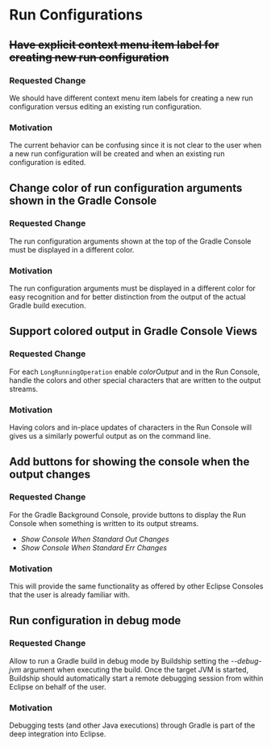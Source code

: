 # Run Configurations

## ~~Have explicit context menu item label for creating new run configuration~~

### Requested Change

We should have different context menu item labels for creating a new run configuration versus
editing an existing run configuration.

### Motivation

The current behavior can be confusing since it is not clear to the user when a new run configuration will
be created and when an existing run configuration is edited.


## Change color of run configuration arguments shown in the Gradle Console

### Requested Change

The run configuration arguments shown at the top of the Gradle Console must be displayed in a different color.

### Motivation

The run configuration arguments must be displayed in a different color for easy recognition and for better distinction
from the output of the actual Gradle build execution.


## Support colored output in Gradle Console Views

### Requested Change

For each `LongRunningOperation` enable _colorOutput_ and in the Run Console, handle the colors and other special characters
that are written to the output streams.

### Motivation

Having colors and in-place updates of characters in the Run Console will gives us a similarly powerful output as on the command line.


## Add buttons for showing the console when the output changes

### Requested Change

For the Gradle Background Console, provide buttons to display the Run Console when something is written to its output streams.

 * _Show Console When Standard Out Changes_
 * _Show Console When Standard Err Changes_

### Motivation

This will provide the same functionality as offered by other Eclipse Consoles that the user is already familiar with.


## Run configuration in debug mode

### Requested Change

Allow to run a Gradle build in debug mode by Buildship setting the _--debug-jvm_ argument when executing the build. Once
the target JVM is started, Buildship should automatically start a remote debugging session from within Eclipse on behalf
of the user.

### Motivation

Debugging tests (and other Java executions) through Gradle is part of the deep integration into Eclipse.
